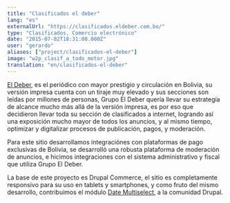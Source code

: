 ```yaml
---
title: "Clasificados el deber"
lang: "es"
externalUrl: "https://clasificados.eldeber.com.bo/"
type: "Clasificados, Comercio electrónico"
date: "2015-07-02T18:31:00.000Z"
user: "gerardo"
aliases: ["project/clasificados-el-deber"]
image: "w2p_clasif_a_todo_motor.jpg"
translation: "en/clasificados-el-deber"
---
```


<p><a href="http://www.eldeber.com.bo/">El Deber</a>, es el periódico con mayor prestigio y circulación en Bolivia, su versión impresa cuenta con un tiraje muy elevado y sus secciones son leídas por millones de personas, Grupo El Deber quería llevar su estrategía de alcance mucho más allá de la versión impresa, es por eso que decidieron llevar toda su sección de clasificados a internet, logrando así una exposición mucho mayor de todos los anuncios, y al mismo tiempo, optimizar y digitalizar procesos de publicación, pagos, y moderación.</p><p>Para este sitio desarrollamos integraciónes con plataformas de pago exclusivas de Bolivia, se desarrolló una robusta plataforma de moderación de anuncios, e hicimos integraciones con el sistema administrativo y fiscal que utiliza Grupo El Deber.</p><p>La base de este proyecto es Drupal Commerce, el sitio es completamente responsivo para su uso en tablets y smartphones, y como fruto del mismo desarrollo, contribuimos el módulo <a href="https://www.drupal.org/sandbox/jackbravo/2417391">Date Multiselect</a>, a la comunidad Drupal.</p>